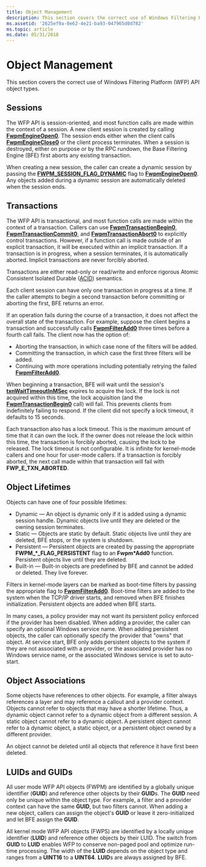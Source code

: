 ```yaml
---
title: Object Management
description: This section covers the correct use of Windows Filtering Platform (WFP) API object types.
ms.assetid: '2625ef9a-0e62-4e21-ba93-047965d0d782'
ms.topic: article
ms.date: 05/31/2018
---
```


# Object Management

This section covers the correct use of Windows Filtering Platform (WFP) API object types.

## Sessions

The WFP API is session-oriented, and most function calls are made within the context of a session. A new client session is created by calling [**FwpmEngineOpen0**](/windows/desktop/api/Fwpmu/nf-fwpmu-fwpmengineopen0). The session ends either when the client calls [**FwpmEngineClose0**](/windows/desktop/api/Fwpmu/nf-fwpmu-fwpmengineclose0) or the client process terminates. When a session is destroyed, either on purpose or by the RPC rundown, the Base Filtering Engine (BFE) first aborts any existing transaction.

When creating a new session, the caller can create a dynamic session by passing the [**FWPM\_SESSION\_FLAG\_DYNAMIC**](/windows/desktop/api/Fwpmtypes/ns-fwpmtypes-fwpm_session0_) flag to [**FwpmEngineOpen0**](/windows/desktop/api/Fwpmu/nf-fwpmu-fwpmengineopen0). Any objects added during a dynamic session are automatically deleted when the session ends.

## Transactions

The WFP API is transactional, and most function calls are made within the context of a transaction. Callers can use [**FwpmTransactionBegin0**](/windows/desktop/api/Fwpmu/nf-fwpmu-fwpmtransactionbegin0), [**FwpmTransactionCommit0**](/windows/desktop/api/Fwpmu/nf-fwpmu-fwpmtransactioncommit0), and [**FwpmTransactionAbort0**](/windows/desktop/api/Fwpmu/nf-fwpmu-fwpmtransactionabort0) to explicitly control transactions. However, if a function call is made outside of an explicit transaction, it will be executed within an implicit transaction. If a transaction is in progress, when a session terminates, it is automatically aborted. Implicit transactions are never forcibly aborted.

Transactions are either read-only or read/write and enforce rigorous Atomic Consistent Isolated Durable ([ACID](https://go.microsoft.com/fwlink/p/?linkid=98334)) semantics.

Each client session can have only one transaction in progress at a time. If the caller attempts to begin a second transaction before committing or aborting the first, BFE returns an error.

If an operation fails during the course of a transaction, it does not affect the overall state of the transaction. For example, suppose the client begins a transaction and successfully calls [**FwpmFilterAdd0**](/windows/desktop/api/Fwpmu/nf-fwpmu-fwpmfilteradd0) three times before a fourth call fails. The client now has the option of:

-   Aborting the transaction, in which case none of the filters will be added.
-   Committing the transaction, in which case the first three filters will be added.
-   Continuing with more operations including potentially retrying the failed [**FwpmFilterAdd0**](/windows/desktop/api/Fwpmu/nf-fwpmu-fwpmfilteradd0).

When beginning a transaction, BFE will wait until the session's [**txnWaitTimeoutInMSec**](/windows/desktop/api/Fwpmtypes/ns-fwpmtypes-fwpm_session0_) expires to acquire the lock. If the lock is not acquired within this time, the lock acquisition (and the [**FwpmTransactionBegin0**](/windows/desktop/api/Fwpmu/nf-fwpmu-fwpmtransactionbegin0) call) will fail. This prevents clients from indefinitely failing to respond. If the client did not specify a lock timeout, it defaults to 15 seconds.

Each transaction also has a lock timeout. This is the maximum amount of time that it can own the lock. If the owner does not release the lock within this time, the transaction is forcibly aborted, causing the lock to be released. The lock timeout is not configurable. It is infinite for kernel-mode callers and one hour for user-mode callers. If a transaction is forcibly aborted, the next call made within that transaction will fail with **FWP\_E\_TXN\_ABORTED**.

## Object Lifetimes

Objects can have one of four possible lifetimes:

-   Dynamic — An object is dynamic only if it is added using a dynamic session handle. Dynamic objects live until they are deleted or the owning session terminates.
-   Static — Objects are static by default. Static objects live until they are deleted, BFE stops, or the system is shutdown.
-   Persistent — Persistent objects are created by passing the appropriate **FWPM\_\*\_FLAG\_PERSISTENT** flag to an **Fwpm\*Add0** function. Persistent objects live until they are deleted.
-   Built-in — Built-in objects are predefined by BFE and cannot be added or deleted. They live forever.

Filters in kernel-mode layers can be marked as boot-time filters by passing the appropriate flag to [**FwpmFilterAdd0**](/windows/desktop/api/Fwpmu/nf-fwpmu-fwpmfilteradd0). Boot-time filters are added to the system when the TCP/IP driver starts, and removed when BFE finishes initialization. Persistent objects are added when BFE starts.

In many cases, a policy provider may not want its persistent policy enforced if the provider has been disabled. When adding a provider, the caller can specify an optional Windows service name. When adding persistent objects, the caller can optionally specify the provider that "owns" that object. At service start, BFE only adds persistent objects to the system if they are not associated with a provider, or the associated provider has no Windows service name, or the associated Windows service is set to auto-start.

## Object Associations

Some objects have references to other objects. For example, a filter always references a layer and may reference a callout and a provider context. Objects cannot refer to objects that may have a shorter lifetime. Thus, a dynamic object cannot refer to a dynamic object from a different session. A static object cannot refer to a dynamic object. A persistent object cannot refer to a dynamic object, a static object, or a persistent object owned by a different provider.

An object cannot be deleted until all objects that reference it have first been deleted.

## LUIDs and GUIDs

All user mode WFP API objects (FWPM) are identified by a globally unique identifier (**GUID**) and reference other objects by their **GUID**s. The **GUID** need only be unique within the object type. For example, a filter and a provider context can have the same **GUID**, but two filters cannot. When adding a new object, callers can assign the object's **GUID** or leave it zero-initialized and let BFE assign the **GUID**.

All kernel mode WFP API objects (FWPS) are identified by a locally unique identifier (**LUID**) and reference other objects by their LUID. The switch from **GUID** to **LUID** enables WFP to conserve non-paged pool and optimize run-time processing. The width of the **LUID** depends on the object type and ranges from a **UINT16** to a **UINT64**. **LUID**s are always assigned by BFE.

 

 




